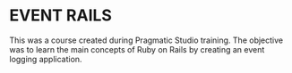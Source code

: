 # EVENT RAILS

This was a course created during Pragmatic Studio training. The objective was to learn the main concepts of Ruby on Rails by creating an event logging application.
